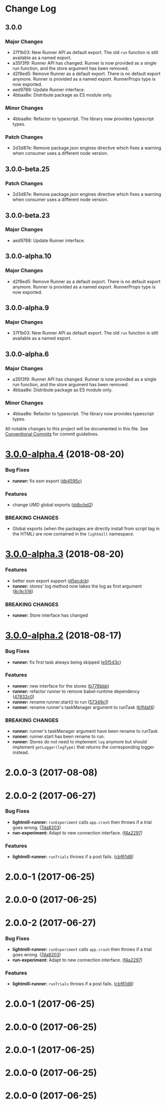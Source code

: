 # Change Log

## 3.0.0

### Major Changes

- 37f1b03: New Runner API as default export. The old `run` function is still available as a named export.
- a35f3f9: Runner API has changed. Runner is now provided as a single run function, and the store argument has been removed.
- d2f8ed5: Remove Runner as a default export. There is no default export anymore. Runner is provided as a named export. RunnerProps type is now exported.
- aed9788: Update Runner interface.
- 4bbaa8e: Distribute package as ES module only.

### Minor Changes

- 4bbaa8e: Refactor to typescript. The library now provides typescript types.

### Patch Changes

- 2d3d87e: Remove package.json engines directive which fixes a warning when consumer uses a different node version.

## 3.0.0-beta.25

### Patch Changes

- 2d3d87e: Remove package.json engines directive which fixes a warning when consumer uses a different node version.

## 3.0.0-beta.23

### Major Changes

- aed9788: Update Runner interface.

## 3.0.0-alpha.10

### Major Changes

- d2f8ed5: Remove Runner as a default export. There is no default export anymore. Runner is provided as a named export. RunnerProps type is now exported.

## 3.0.0-alpha.9

### Major Changes

- 37f1b03: New Runner API as default export. The old `run` function is still available as a named export.

## 3.0.0-alpha.6

### Major Changes

- a35f3f9: Runner API has changed. Runner is now provided as a single run function, and the store argument has been removed.
- 4bbaa8e: Distribute package as ES module only.

### Minor Changes

- 4bbaa8e: Refactor to typescript. The library now provides typescript types.

All notable changes to this project will be documented in this file.
See [Conventional Commits](https://conventionalcommits.org) for commit guidelines.

<a name="3.0.0-alpha.4"></a>

# [3.0.0-alpha.4](https://github.com/QuentinRoy/lightmill-js/tree/master/packages/lightmill-connection/compare/v3.0.0-alpha.3...v3.0.0-alpha.4) (2018-08-20)

### Bug Fixes

- **runner:** fix esm export ([db4595c](https://github.com/QuentinRoy/lightmill-js/tree/master/packages/lightmill-connection/commit/db4595c))

### Features

- change UMD global exports ([ddbcbd2](https://github.com/QuentinRoy/lightmill-js/tree/master/packages/lightmill-connection/commit/ddbcbd2))

### BREAKING CHANGES

- Global exports (when the packages are directly install from script tag in the HTML) are now contained in the `lightmill` namespace.

<a name="3.0.0-alpha.3"></a>

# [3.0.0-alpha.3](https://github.com/QuentinRoy/lightmill-js/tree/master/packages/lightmill-connection/compare/v3.0.0-alpha.2...v3.0.0-alpha.3) (2018-08-20)

### Features

- better esm export support ([d5ecdcb](https://github.com/QuentinRoy/lightmill-js/tree/master/packages/lightmill-connection/commit/d5ecdcb))
- **runner:** stores' log method now takes the log as first argument ([8c9c518](https://github.com/QuentinRoy/lightmill-js/tree/master/packages/lightmill-connection/commit/8c9c518))

### BREAKING CHANGES

- **runner:** Store interface has changed

<a name="3.0.0-alpha.2"></a>

# [3.0.0-alpha.2](https://github.com/QuentinRoy/lightmill-js/tree/master/packages/lightmill-connection/compare/v3.0.0-alpha.1...v3.0.0-alpha.2) (2018-08-17)

### Bug Fixes

- **runner:** fix first task always being skipped ([e5f543c](https://github.com/QuentinRoy/lightmill-js/tree/master/packages/lightmill-connection/commit/e5f543c))

### Features

- **runner:** new interface for the stores ([b776bbb](https://github.com/QuentinRoy/lightmill-js/tree/master/packages/lightmill-connection/commit/b776bbb))
- **runner:** refactor runner to remove babel-runtime dependency ([47832c0](https://github.com/QuentinRoy/lightmill-js/tree/master/packages/lightmill-connection/commit/47832c0))
- **runner:** rename runner.start() to run ([57349c1](https://github.com/QuentinRoy/lightmill-js/tree/master/packages/lightmill-connection/commit/57349c1))
- **runner:** rename runner's taskManager argument to runTask ([b1fdaf4](https://github.com/QuentinRoy/lightmill-js/tree/master/packages/lightmill-connection/commit/b1fdaf4))

### BREAKING CHANGES

- **runner:** runner's taskManager argument have been rename to runTask
- **runner:** runner.start has been rename to run.
- **runner:** Stores do not need to implement `log` anymore but should implement `getLogger(logType)` that returns the corresponding logger instead.

<a name="2.0.0-3"></a>

# 2.0.0-3 (2017-08-08)

<a name="2.0.0-2"></a>

# 2.0.0-2 (2017-06-27)

### Bug Fixes

- **lightmill-runner:** `runExperiment` calls `app.crash` then throws if a trial goes wrong. ([7da8203](https://github.com/QuentinRoy/lightmill-js/tree/master/packages/lightmill-connection/commit/7da8203))
- **run-experiment:** Adapt to new connection interface. ([f4a2297](https://github.com/QuentinRoy/lightmill-js/tree/master/packages/lightmill-connection/commit/f4a2297))

### Features

- **lightmill-runner:** `runTrials` throws if a post fails. ([cbf61d8](https://github.com/QuentinRoy/lightmill-js/tree/master/packages/lightmill-connection/commit/cbf61d8))

<a name="2.0.0-1"></a>

# 2.0.0-1 (2017-06-25)

<a name="2.0.0-0"></a>

# 2.0.0-0 (2017-06-25)

<a name="2.0.0-2"></a>

# 2.0.0-2 (2017-06-27)

### Bug Fixes

- **lightmill-runner:** `runExperiment` calls `app.crash` then throws if a trial goes wrong. ([7da8203](https://github.com/QuentinRoy/lightmill-js/tree/master/packages/lightmill-connection/commit/7da8203))
- **run-experiment:** Adapt to new connection interface. ([f4a2297](https://github.com/QuentinRoy/lightmill-js/tree/master/packages/lightmill-connection/commit/f4a2297))

### Features

- **lightmill-runner:** `runTrials` throws if a post fails. ([cbf61d8](https://github.com/QuentinRoy/lightmill-js/tree/master/packages/lightmill-connection/commit/cbf61d8))

<a name="2.0.0-1"></a>

# 2.0.0-1 (2017-06-25)

<a name="2.0.0-0"></a>

# 2.0.0-0 (2017-06-25)

<a name="2.0.0-1"></a>

# 2.0.0-1 (2017-06-25)

<a name="2.0.0-0"></a>

# 2.0.0-0 (2017-06-25)

<a name="2.0.0-0"></a>

# 2.0.0-0 (2017-06-25)
